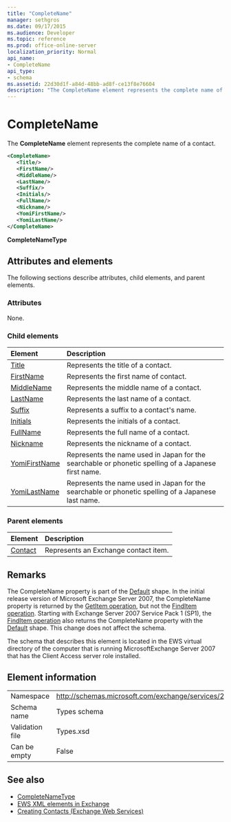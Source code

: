 ```yaml
---
title: "CompleteName"
manager: sethgros
ms.date: 09/17/2015
ms.audience: Developer
ms.topic: reference
ms.prod: office-online-server
localization_priority: Normal
api_name:
- CompleteName
api_type:
- schema
ms.assetid: 22d30d1f-a84d-48bb-ad8f-ce13f8e76604
description: "The CompleteName element represents the complete name of a contact."
---
```


# CompleteName

The **CompleteName** element represents the complete name of a contact. 
  
```xml
<CompleteName>
   <Title/>
   <FirstName/>
   <MiddleName/>
   <LastName/>
   <Suffix/>
   <Initials/>
   <FullName/>
   <Nickname/>
   <YomiFirstName/>
   <YomiLastName/>
</CompleteName>
```

 **CompleteNameType**
## Attributes and elements

The following sections describe attributes, child elements, and parent elements.
  
### Attributes

None.
  
### Child elements

|**Element**|**Description**|
|:-----|:-----|
|[Title](title.md) <br/> |Represents the title of a contact.  <br/> |
|[FirstName](firstname.md) <br/> |Represents the first name of contact.  <br/> |
|[MiddleName](middlename.md) <br/> |Represents the middle name of a contact.  <br/> |
|[LastName](lastname.md) <br/> |Represents the last name of a contact.  <br/> |
|[Suffix](suffix.md) <br/> |Represents a suffix to a contact's name.  <br/> |
|[Initials](initials.md) <br/> |Represents the initials of a contact.  <br/> |
|[FullName](fullname.md) <br/> |Represents the full name of a contact.  <br/> |
|[Nickname](nickname.md) <br/> |Represents the nickname of a contact.  <br/> |
|[YomiFirstName](yomifirstname.md) <br/> |Represents the name used in Japan for the searchable or phonetic spelling of a Japanese first name.  <br/> |
|[YomiLastName](yomilastname.md) <br/> |Represents the name used in Japan for the searchable or phonetic spelling of a Japanese last name.  <br/> |
   
### Parent elements

|**Element**|**Description**|
|:-----|:-----|
|[Contact](contact.md) <br/> |Represents an Exchange contact item.  <br/> |
   
## Remarks

The CompleteName property is part of the [Default](https://docs.microsoft.com/en-us/dotnet/api/exchangewebservices.defaultshapenamestype?view=exchange-ews-proxy) shape. In the initial release version of Microsoft Exchange Server 2007, the CompleteName property is returned by the [GetItem operation](getitem-operation.md), but not the [FindItem operation](finditem-operation.md). Starting with Exchange Server 2007 Service Pack 1 (SP1), the [FindItem operation](finditem-operation.md) also returns the CompleteName property with the [Default](https://docs.microsoft.com/en-us/dotnet/api/exchangewebservices.defaultshapenamestype?view=exchange-ews-proxy) shape. This change does not affect the schema. 
  
The schema that describes this element is located in the EWS virtual directory of the computer that is running MicrosoftExchange Server 2007 that has the Client Access server role installed.
  
## Element information

|||
|:-----|:-----|
|Namespace  <br/> |http://schemas.microsoft.com/exchange/services/2006/types  <br/> |
|Schema name  <br/> |Types schema  <br/> |
|Validation file  <br/> |Types.xsd  <br/> |
|Can be empty  <br/> |False  <br/> |
   
## See also

- [CompleteNameType](https://msdn.microsoft.com/library/ExchangeWebServices.CompleteNameType.aspx)
- [EWS XML elements in Exchange](ews-xml-elements-in-exchange.md)
- [Creating Contacts (Exchange Web Services)](http://msdn.microsoft.com/library/4845917e-70d1-481c-bbd7-011ec6571789%28Office.15%29.aspx)


